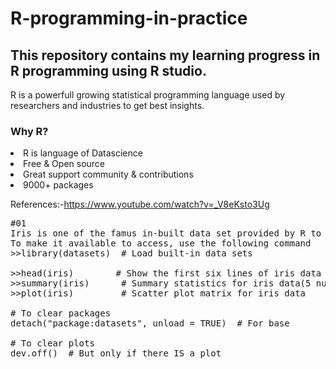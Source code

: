 
# R-programming-in-practice
## This repository contains my learning progress in R programming using R studio.
R is a powerfull growing statistical programming language used by researchers and industries to get best insights.
### Why R?
<li>R is language of Datascience</li>
<li>Free & Open source</li>
<li>Great support community & contributions</li>
<li>9000+ packages</li>

References:-https://www.youtube.com/watch?v=_V8eKsto3Ug
<pre>
#01
Iris is one of the famus in-built data set provided by R to practicing R
To make it available to access, use the following command
>>library(datasets)  # Load built-in data sets

>>head(iris)        # Show the first six lines of iris data
>>summary(iris)      # Summary statistics for iris data(5 number summary & mean & frequency)
>>plot(iris)         # Scatter plot matrix for iris data

# To clear packages
detach("package:datasets", unload = TRUE)  # For base

# To clear plots
dev.off()  # But only if there IS a plot
</pre>
